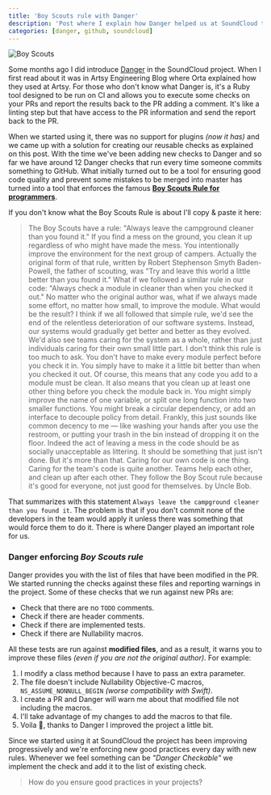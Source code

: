 ```yaml
---
title: 'Boy Scouts rule with Danger'
description: 'Post where I explain how Danger helped us at SoundCloud to apply the programming Boy Scouts rule to our workflow'
categories: [danger, github, soundcloud]
---
```


![Boy Scouts](/images/posts/boyscouts.jpg)

Some months ago I did introduce [Danger](https://github.com/danger/danger) in the SoundCloud project. When I first read about it was in Artsy Engineering Blog where Orta explained how they used at Artsy. For those who don't know what Danger is, it's a Ruby tool designed to be run on CI and allows you to execute some checks on your PRs and report the results back to the PR adding a comment. It's like a linting step but that have access to the PR information and send the report back to the PR.

When we started using it, there was no support for plugins _(now it has)_ and we came up with a solution for creating our reusable checks as explained on this post. With the time we've been adding new checks to Danger and so far we have around 12 Danger checks that run every time someone commits something to GitHub. What initially turned out to be a tool for ensuring good code quality and prevent some mistakes to be merged into master has turned into a tool that enforces the famous [**Boy Scouts Rule for programmers**](http://programmer.97things.oreilly.com/wiki/index.php/The_Boy_Scout_Rule).

If you don't know what the Boy Scouts Rule is about I'll copy & paste it here:

> The Boy Scouts have a rule: "Always leave the campground cleaner than you found it." If you find a mess on the ground, you clean it up regardless of who might have made the mess. You intentionally improve the environment for the next group of campers. Actually the original form of that rule, written by Robert Stephenson Smyth Baden-Powell, the father of scouting, was "Try and leave this world a little better than you found it."
> What if we followed a similar rule in our code: "Always check a module in cleaner than when you checked it out." No matter who the original author was, what if we always made some effort, no matter how small, to improve the module. What would be the result?
> I think if we all followed that simple rule, we'd see the end of the relentless deterioration of our software systems. Instead, our systems would gradually get better and better as they evolved. We'd also see teams caring for the system as a whole, rather than just individuals caring for their own small little part.
> I don't think this rule is too much to ask. You don't have to make every module perfect before you check it in. You simply have to make it a little bit better than when you checked it out. Of course, this means that any code you add to a module must be clean. It also means that you clean up at least one other thing before you check the module back in. You might simply improve the name of one variable, or split one long function into two smaller functions. You might break a circular dependency, or add an interface to decouple policy from detail.
> Frankly, this just sounds like common decency to me — like washing your hands after you use the restroom, or putting your trash in the bin instead of dropping it on the floor. Indeed the act of leaving a mess in the code should be as socially unacceptable as littering. It should be something that just isn't done.
> But it's more than that. Caring for our own code is one thing. Caring for the team's code is quite another. Teams help each other, and clean up after each other. They follow the Boy Scout rule because it's good for everyone, not just good for themselves.
> by Uncle Bob.

That summarizes with this statement `Always leave the campground cleaner than you found it`. The problem is that if you don't commit none of the developers in the team would apply it unless there was something that would force them to do it. There is where Danger played an important role for us.

### Danger enforcing _Boy Scouts rule_

Danger provides you with the list of files that have been modified in the PR. We started running the checks against these files and reporting warnings in the project. Some of these checks that we run against new PRs are:

- Check that there are no `TODO` comments.
- Check if there are header comments.
- Check if there are implemented tests.
- Check if there are Nullability macros.

All these tests are run against **modified files**, and as a result, it warns you to improve these files _(even if you are not the original author)_. For example:

1. I modify a class method because I have to pass an extra parameter.
2. The file doesn't include Nullability Objective-C macros, `NS_ASSUME_NONNULL_BEGIN` _(worse compatibility with Swift)_.
3. I create a PR and Danger will warn me about that modified file not including the macros.
4. I'll take advantage of my changes to add the macros to that file.
5. Voila :tada:, thanks to Danger I improved the project a little bit.

Since we started using it at SoundCloud the project has been improving progressively and we're enforcing new good practices every day with new rules. Whenever we feel something can be _"Danger Checkable"_ we implement the check and add it to the list of existing check.

> How do you ensure good practices in your projects?
